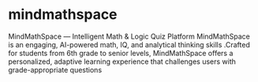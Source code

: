# mindmathspace
MindMathSpace — Intelligent Math &amp; Logic Quiz Platform MindMathSpace is an engaging, AI-powered math, IQ, and analytical thinking skills .Crafted for students from 6th grade to senior levels, MindMathSpace offers a personalized, adaptive learning experience that challenges users with grade-appropriate questions
